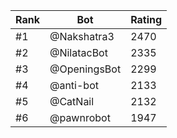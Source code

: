 Rank|Bot|Rating
---|---|---
#1|@Nakshatra3|2470
#2|@NilatacBot|2335
#3|@OpeningsBot|2299
#4|@anti-bot|2133
#5|@CatNail|2132
#6|@pawnrobot|1947

